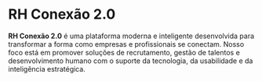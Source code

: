 # RH Conexão 2.0

**RH Conexão 2.0** é uma plataforma moderna e inteligente desenvolvida para transformar a forma como empresas e profissionais se conectam. Nosso foco está em promover soluções de recrutamento, gestão de talentos e desenvolvimento humano com o suporte da tecnologia, da usabilidade e da inteligência estratégica.

